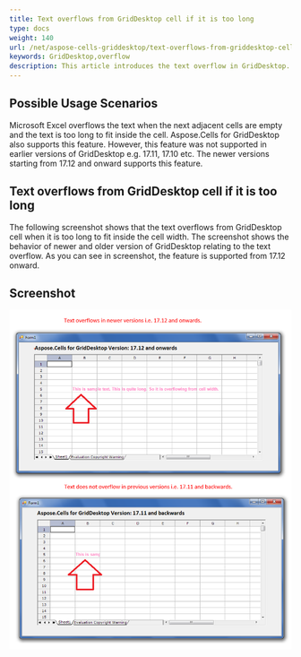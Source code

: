 ```yaml
---
title: Text overflows from GridDesktop cell if it is too long
type: docs
weight: 140
url: /net/aspose-cells-griddesktop/text-overflows-from-griddesktop-cell-if-it-is-too-long/
keywords: GridDesktop,overflow
description: This article introduces the text overflow in GridDesktop.
---
```


## **Possible Usage Scenarios**
Microsoft Excel overflows the text when the next adjacent cells are empty and the text is too long to fit inside the cell. Aspose.Cells for GridDesktop also supports this feature. However, this feature was not supported in earlier versions of GridDesktop e.g. 17.11, 17.10 etc. The newer versions starting from 17.12 and onward supports this feature.
## **Text overflows from GridDesktop cell if it is too long**
The following screenshot shows that the text overflows from GridDesktop cell when it is too long to fit inside the cell width. The screenshot shows the behavior of newer and older version of GridDesktop relating to the text overflow. As you can see in screenshot, the feature is supported from 17.12 onward.
## **Screenshot**
![todo:image_alt_text](text-overflows-from-griddesktop-cell-if-it-is-too-long_1.png)
